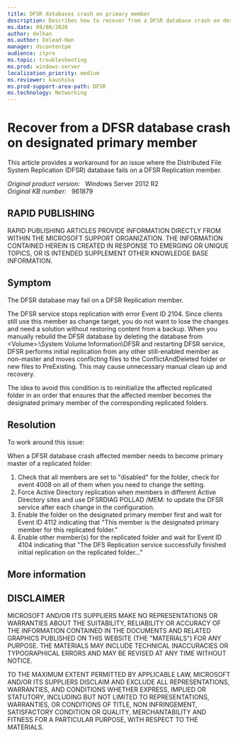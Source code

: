 ```yaml
---
title: DFSR databases crash on primary member
description: Describes how to recover from a DFSR database crash on designated primary member.
ms.date: 09/08/2020
author: delhan
ms.author: Delead-Han
manager: dscontentpm
audience: itpro
ms.topic: troubleshooting
ms.prod: windows-server
localization_priority: medium
ms.reviewer: kaushika
ms.prod-support-area-path: DFSR
ms.technology: Networking
---
```

# Recover from a DFSR database crash on designated primary member

This article provides a workaround for an issue where the Distributed File System Replication (DFSR) database fails on a DFSR Replication member.

_Original product version:_ &nbsp; Windows Server 2012 R2  
_Original KB number:_ &nbsp; 961879

## RAPID PUBLISHING

RAPID PUBLISHING ARTICLES PROVIDE INFORMATION DIRECTLY FROM WITHIN THE MICROSOFT SUPPORT ORGANIZATION. THE INFORMATION CONTAINED HEREIN IS CREATED IN RESPONSE TO EMERGING OR UNIQUE TOPICS, OR IS INTENDED SUPPLEMENT OTHER KNOWLEDGE BASE INFORMATION.

## Symptom

The DFSR database may fail on a DFSR Replication member.

The DFSR service stops replication with error Event ID 2104. Since clients still use this member as change target, you do not want to lose the changes and need a solution without restoring content from a backup. When you manually rebuild the DFSR database by deleting the database from \<Volume>:\System Volume Information\DFSR and restarting DFSR service, DFSR performs initial replication from any other still-enabled member as non-master and moves conflicting files to the ConflictAndDeleted folder or new files to PreExisting. This may cause unnecessary manual clean up and recovery.

The idea to avoid this condition is to reinitialize the affected replicated folder in an order that ensures that the affected member becomes the designated primary member of the corresponding replicated folders.

## Resolution

To work around this issue:

When a DFSR database crash affected member needs to become primary master of a replicated folder:


1. Check that all members are set to "disabled" for the folder, check for event 4008 on all of them when you need to change the setting.
2. Force Active Directory replication when members in different Active Directory sites and use DFSRDIAG POLLAD /MEM:<MEMBER> to update the DFSR service after each change in the configuration.
3. Enable the folder on the designated primary member first and wait for Event ID 4112 indicating that "This member is the designated primary member for this replicated folder."
4. Enable other member(s) for the replicated folder and wait for Event ID 4104 indicating that "The DFS Replication service successfully finished initial replication on the replicated folder..."

## More information

## DISCLAIMER

MICROSOFT AND/OR ITS SUPPLIERS MAKE NO REPRESENTATIONS OR WARRANTIES ABOUT THE SUITABILITY, RELIABILITY OR ACCURACY OF THE INFORMATION CONTAINED IN THE DOCUMENTS AND RELATED GRAPHICS PUBLISHED ON THIS WEBSITE (THE "MATERIALS") FOR ANY PURPOSE. THE MATERIALS MAY INCLUDE TECHNICAL INACCURACIES OR TYPOGRAPHICAL ERRORS AND MAY BE REVISED AT ANY TIME WITHOUT NOTICE.

TO THE MAXIMUM EXTENT PERMITTED BY APPLICABLE LAW, MICROSOFT AND/OR ITS SUPPLIERS DISCLAIM AND EXCLUDE ALL REPRESENTATIONS, WARRANTIES, AND CONDITIONS WHETHER EXPRESS, IMPLIED OR STATUTORY, INCLUDING BUT NOT LIMITED TO REPRESENTATIONS, WARRANTIES, OR CONDITIONS OF TITLE, NON INFRINGEMENT, SATISFACTORY CONDITION OR QUALITY, MERCHANTABILITY AND FITNESS FOR A PARTICULAR PURPOSE, WITH RESPECT TO THE MATERIALS.
